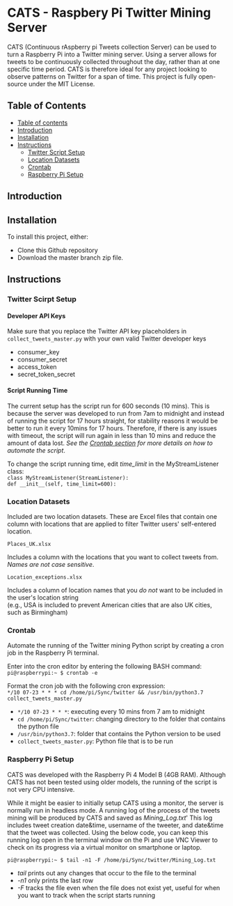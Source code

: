# CATS - Raspbery Pi Twitter Mining Server
CATS (Continuous rAspberry pi Tweets collection Server) can be used to turn a Raspberry Pi into a Twitter mining server. Using a server allows for tweets to be continuously collected throughout the day, rather than at one specific time period. CATS is therefore ideal for any project looking to observe patterns on Twitter for a span of time. This project is fully open-source under the MIT License.

## Table of Contents ##
<!--ts-->
   * [Table of contents](#table-of-contents)
   * [Introduction](#introduction)
   * [Installation](#installation)
   * [Instructions](#instructions)
      * [Twitter Script Setup](#twitter-script-setup)
      * [Location Datasets](#location-datasets)
      * [Crontab](#crontab)
      * [Raspberry Pi Setup](#raspberry-pi-setup)
<!--te-->

## Introduction ##

## Installation ##
To install this project, either:
* Clone this Github repository 
* Download the master branch zip file.


## Instructions ##

### Twitter Scirpt Setup ###
#### Developer API Keys ####
Make sure that you replace the Twitter API key placeholders in `collect_tweets_master.py` with your own valid Twitter developer keys
* consumer_key
* consumer_secret
* access_token
* secret_token_secret<br />

#### Script Running Time ####
The current setup has the script run for 600 seconds (10 mins). This is because the server was developed to run from 7am to midnight and instead of running the script for 17 hours straight, for stability reasons it would be better to run it every 10mins for 17 hours. Therefore, if there is any issues with timeout, the script will run again in less than 10 mins and reduce the amount of data lost. _See the [Crontab section](#crontab) for more details on how to automate the script_.<br />

To change the script running time, edit _time_limit_ in the MyStreamListener class:<br />
`class MyStreamListener(StreamListener):`<br />
    `def __init__(self, time_limit=600):`


### Location Datasets ###
Included are two location datasets. These are Excel files that contain one column with locations that are applied to filter Twitter users' self-entered location.<br />

`Places_UK.xlsx`<br />

Includes a column with the locations that you want to collect tweets from. _Names are not case sensitive_.<br />

`Location_exceptions.xlsx`<br /> 

Includes a column of location names that you _do not_ want to be included in the user's location string<br />
(e.g., USA is included to prevent American cities that are also UK cities, such as Birmingham)

### Crontab ###
Automate the running of the Twitter mining Python script by creating a cron job in the Raspberry Pi terminal.<br />

Enter into the cron editor by entering the following BASH command:<br />
`pi@raspberrypi:~ $ crontab -e`<br />
  
Format the cron job with the following cron expression:<br />
`*/10 07-23 * * * cd /home/pi/Sync/twitter && /usr/bin/python3.7 collect_tweets_master.py`  

* `*/10 07-23 * * *`: executing every 10 mins from 7 am to midnight
* `cd /home/pi/Sync/twitter`: changing directory to the folder that contains the python file
* `/usr/bin/python3.7`: folder that contains the Python version to be used
* `collect_tweets_master.py`: Python file that is to be run

### Raspberry Pi Setup ###
CATS was developed with the Raspberry Pi 4 Model B (4GB RAM). Although CATS has not been tested using older models, the running of the script is not very CPU intensive. <br />

While it might be easier to initially setup CATS using a monitor, the server is normally run in headless mode. A running log of the process of the tweets mining will be produced by CATS and saved as _Mining_Log.txt_' This log includes tweet creation date&time, username of the tweeter, and date&time that the tweet was collected. Using the below code, you can keep this running log open in the terminal window on the Pi and use VNC Viewer to check on its progress via a virtual monitor on smartphone or laptop.<br />

`pi@raspberrypi:~ $ tail -n1 -F /home/pi/Sync/twitter/Mining_Log.txt`
* _tail_ prints out any changes that occur to the file to the terminal 
* _-n1_ only prints the last row
* _-F_ tracks the file even when the file does not exist yet, useful for when you want to track when the script starts running
